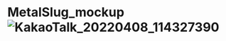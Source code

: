 # MetalSlug_mockup![KakaoTalk_20220408_114327390](https://user-images.githubusercontent.com/93506849/163542765-61a958a4-18ee-4208-a98b-bfff4a1c8a7e.jpg)
